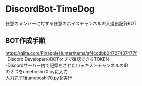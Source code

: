 # DiscordBot-TimeDog  
任意のメンバーに対する任意のボイスチャンネルの入退出記録BOT  

## BOT作成手順  
https://qiita.com/PinappleHunter/items/af4ccdbb04727437477f  
-Discord DeveloperのBOTタブで確認できるTOKEN  
-Discordサーバー内で記録をさせたいテキストチャンネルのID  
の２つをumeboshi70.pyに入力  
入力完了後umeboshi70.pyを実行
